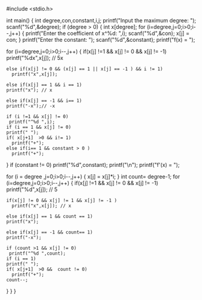 #include <stdio.h>

int main()
{
  int degree,con,constant,i,j;
  printf("Input the maximum degree: ");
  scanf("%d",&degree);
  if (degree > 0)
  {
  int x[degree];
  for (i=degree,j=0;i>0;i--,j++)
  {
    printf("Enter the coefficient of x^%d: ",i);
    scanf("%d",&con);
    x[j] = con;
  }
  printf("Enter the constant: ");
  scanf("%d",&constant);
  printf("f(x) = ");
  
  for (i=degree,j=0;i>0;i--,j++)
   {
    if(x[j] !=1 && x[j] != 0 && x[j] != -1)
    printf("%dx",x[j]); // 5x
    
    else if(x[j] != 0 && (x[j] == 1 || x[j] == -1 ) && i != 1)
      printf("x",x[j]);
      
    else if(x[j] == 1 && i == 1)
    printf("x"); // x
    
    else if(x[j] == -1 && i== 1)
    printf("-x");// -x
    
    if (i !=1 && x[j] != 0)
     printf("^%d ",i);
    if (i == 1 && x[j] != 0)
    printf(" ");
    if( x[j+1]  >0 && i!= 1)
      printf("+");
    else if(i== 1 && constant > 0 )
      printf("+");

   }
   if (constant != 0)
   printf("%d",constant);
  printf("\n");
printf("f'(x) = ");
   
  for (i = degree ,j=0;i>0;i--,j++)
  {
    x[j] = x[j]*i;
  }
  int count= degree-1;
  for (i=degree,j=0;i>0;i--,j++)
   {
    if(x[j] !=1 && x[j] != 0 && x[j] != -1)
    printf("%d",x[j]); // 5
    
    if(x[j] != 0 && x[j] != 1 && x[j] != -1 )
      printf("x",x[j]); // x
      
    else if(x[j] == 1 && count == 1)
    printf("x");
    
    else if(x[j] == -1 && count== 1)
    printf("-x");
    
    if (count >1 && x[j] != 0)
     printf("^%d ",count);
    if (i == 1)
    printf(" ");
    if( x[j+1]  >0 &&  count != 0)
      printf("+");
    count--;
   }
  }
}
